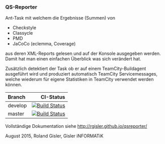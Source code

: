 ### QS-Reporter
 
Ant-Task mit welchem die Ergebnisse (Summen) von 
 
 * Checkstyle
 * Classycle
 * PMD
 * JaCoCo (eclemma, Coverage)

aus deren XML-Reports gelesen und auf der Konsole ausgegeben werden.
Damit hat man einen einfachen Überblick was sich verändert hat.
  
Zusätzlich detektiert der Task ob er auf einem TeamCity-Buildagent 
ausgeführt wird und produziert automatisch TeamCity Servicemessages,
welche wiederum für eigene Statistiken in TeamCity verwendet werden
können.

| Branch | CI-Status |
|:-------|----------:|
| develop | [![Build Status](https://travis-ci.org/rgisler/qsreporter.png?branch=develop)](https://travis-ci.org/rgisler/qsreporter) |
| master | [![Build Status](https://travis-ci.org/rgisler/qsreporter.png?branch=develop)](https://travis-ci.org/rgisler/qsreporter) |
Vollständige Dokumentation siehe http://rgisler.github.io/qsreporter/
 
August 2015, Roland Gisler, Gisler iNFORMATiK
